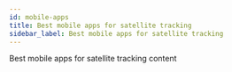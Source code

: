 ```yaml
---
id: mobile-apps
title: Best mobile apps for satellite tracking
sidebar_label: Best mobile apps for satellite tracking
---
```


Best mobile apps for satellite tracking content
